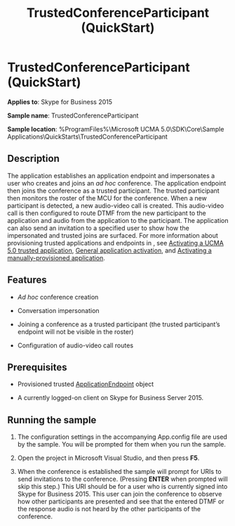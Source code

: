 ﻿---
title: TrustedConferenceParticipant (QuickStart)
TOCTitle: TrustedConferenceParticipant (QuickStart)
ms:assetid: 66642dc8-9204-4bc6-a69a-95e4380704f3
ms:mtpsurl: https://msdn.microsoft.com/en-us/library/Dn454831(v=office.16)
ms:contentKeyID: 65240103
ms.date: 07/27/2015
mtps_version: v=office.16
---

# TrustedConferenceParticipant (QuickStart)


**Applies to**: Skype for Business 2015



**Sample name**: TrustedConferenceParticipant

**Sample location**: %ProgramFiles%\\Microsoft UCMA 5.0\\SDK\\Core\\Sample Applications\\QuickStarts\\TrustedConferenceParticipant

## Description

The application establishes an application endpoint and impersonates a user who creates and joins an *ad hoc* conference. The application endpoint then joins the conference as a trusted participant. The trusted participant then monitors the roster of the MCU for the conference. When a new participant is detected, a new audio-video call is created. This audio-video call is then configured to route DTMF from the new participant to the application and audio from the application to the participant. The application can also send an invitation to a specified user to show how the impersonated and trusted joins are surfaced. For more information about provisioning trusted applications and endpoints in , see [Activating a UCMA 5.0 trusted application](activating-a-ucma-5-0-trusted-application.md), [General application activation](general-application-activation.md), and [Activating a manually-provisioned application](activating-a-manually-provisioned-application.md).

## Features

  - *Ad hoc* conference creation

  - Conversation impersonation

  - Joining a conference as a trusted participant (the trusted participant’s endpoint will not be visible in the roster)

  - Configuration of audio-video call routes

## Prerequisites

  - Provisioned trusted [ApplicationEndpoint](https://docs.microsoft.com/dotnet/api/microsoft.rtc.collaboration.applicationendpoint?view=ucma-api) object

  - A currently logged-on client on Skype for Business Server 2015.

## Running the sample

1.  The configuration settings in the accompanying App.config file are used by the sample. You will be prompted for them when you run the sample.

2.  Open the project in Microsoft Visual Studio, and then press **F5**.

3.  When the conference is established the sample will prompt for URIs to send invitations to the conference. (Pressing **ENTER** when prompted will skip this step.) This URI should be for a user who is currently signed into Skype for Business 2015. This user can join the conference to observe how other participants are presented and see that the entered DTMF or the response audio is not heard by the other participants of the conference.

